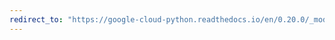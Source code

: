 ```yaml
---
redirect_to: "https://google-cloud-python.readthedocs.io/en/0.20.0/_modules/google/cloud/pubsub/iam.html"
---
```

